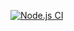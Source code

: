 [![Node.js CI](https://github.com/NonkululekoNooi/settings-bill-expressjs/actions/workflows/node.js.yml/badge.svg)](https://github.com/NonkululekoNooi/settings-bill-expressjs/actions/workflows/node.js.yml)